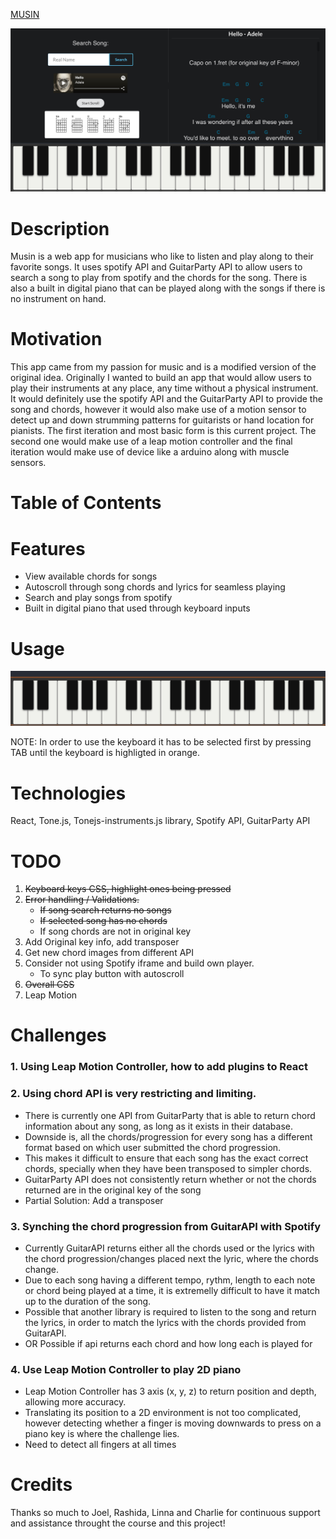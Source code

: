 [MUSIN](https://victorzw895.github.io/musin/)

![Musin](./public/Musin.jpg "Musin")

# Description

Musin is a web app for musicians who like to listen and play along to their favorite songs. It uses spotify API and GuitarParty API to allow users to search a song to play from spotify and the chords for the song.
There is also a built in digital piano that can be played along with the songs if there is no instrument on hand.

# Motivation

This app came from my passion for music and is a modified version of the original idea. Originally I wanted to build an app that would allow users to play their instruments at any place, any time without a physical instrument.
It would definitely use the spotify API and the GuitarParty API to provide the song and chords, however it would also make use of a motion sensor to detect up and down strumming patterns for guitarists or hand location for pianists.
The first iteration and most basic form is this current project. The second one would make use of a leap motion controller and the final iteration would make use of device like a arduino along with muscle sensors.

# Table of Contents

# Features

- View available chords for songs
- Autoscroll through song chords and lyrics for seamless playing
- Search and play songs from spotify
- Built in digital piano that used through keyboard inputs

# Usage

![Select keyboard](./public/highlighted-piano.jpg "Select Keyboard")

NOTE: In order to use the keyboard it has to be selected first by pressing TAB until the keyboard is highligted in orange.

# Technologies

React, Tone.js, Tonejs-instruments.js library, Spotify API, GuitarParty API

# TODO

1. ~~Keyboard keys CSS, highlight ones being pressed~~
2. ~~Error handling / Validations.~~
   - ~~If song search returns no songs~~
   - ~~If selected song has no chords~~
   - If song chords are not in original key
3. Add Original key info, add transposer
4. Get new chord images from different API
5. Consider not using Spotify iframe and build own player.
   - To sync play button with autoscroll
6. ~~Overall CSS~~
7. Leap Motion

# Challenges

### 1. Using Leap Motion Controller, how to add plugins to React

### 2. Using chord API is very restricting and limiting.

- There is currently one API from GuitarParty that is able to return chord information about any song, as long as it exists in their database.
- Downside is, all the chords/progression for every song has a different format based on which user submitted the chord progression.
- This makes it difficult to ensure that each song has the exact correct chords, specially when they have been transposed to simpler chords.
- GuitarParty API does not consistently return whether or not the chords returned are in the original key of the song
- Partial Solution: Add a transposer

### 3. Synching the chord progression from GuitarAPI with Spotify

- Currently GuitarAPI returns either all the chords used or the lyrics with the chord progression/changes placed next the lyric, where the chords change.
- Due to each song having a different tempo, rythm, length to each note or chord being played at a time, it is extremelly difficult to have it match up to the duration of the song.
- Possible that another library is required to listen to the song and return the lyrics, in order to match the lyrics with the chords provided from GuitarAPI.
- OR Possible if api returns each chord and how long each is played for

### 4. Use Leap Motion Controller to play 2D piano

- Leap Motion Controller has 3 axis (x, y, z) to return position and depth, allowing more accuracy.
- Translating its position to a 2D environment is not too complicated, however detecting whether a finger is moving downwards to press on a piano key is where the challenge lies.
- Need to detect all fingers at all times

# Credits

Thanks so much to Joel, Rashida, Linna and Charlie for continuous support and assistance throught the course and this project!

